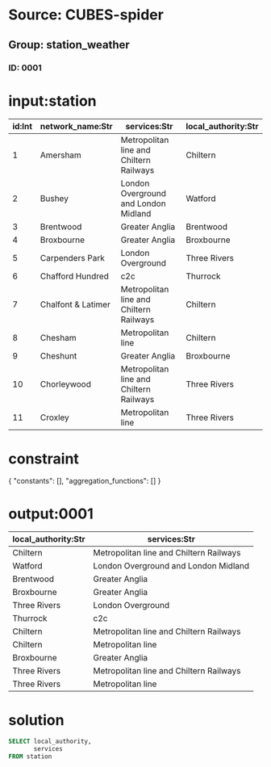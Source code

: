 # Source: CUBES-spider
## Group: station_weather
### ID: 0001

# input:station

| id:Int | network_name:Str | services:Str | local_authority:Str |
|---|---|---|---|
| 1 | Amersham | Metropolitan line and Chiltern Railways | Chiltern |
| 2 | Bushey | London Overground and London Midland | Watford |
| 3 | Brentwood | Greater Anglia | Brentwood |
| 4 | Broxbourne | Greater Anglia | Broxbourne |
| 5 | Carpenders Park | London Overground | Three Rivers |
| 6 | Chafford Hundred | c2c | Thurrock |
| 7 | Chalfont & Latimer | Metropolitan line and Chiltern Railways | Chiltern |
| 8 | Chesham | Metropolitan line | Chiltern |
| 9 | Cheshunt | Greater Anglia | Broxbourne |
| 10 | Chorleywood | Metropolitan line and Chiltern Railways | Three Rivers |
| 11 | Croxley | Metropolitan line | Three Rivers |

# constraint

{
  "constants": [],
  "aggregation_functions": []
}

# output:0001

| local_authority:Str | services:Str |
|---|---|
| Chiltern | Metropolitan line and Chiltern Railways |
| Watford | London Overground and London Midland |
| Brentwood | Greater Anglia |
| Broxbourne | Greater Anglia |
| Three Rivers | London Overground |
| Thurrock | c2c |
| Chiltern | Metropolitan line and Chiltern Railways |
| Chiltern | Metropolitan line |
| Broxbourne | Greater Anglia |
| Three Rivers | Metropolitan line and Chiltern Railways |
| Three Rivers | Metropolitan line |

# solution

```sql
SELECT local_authority,
       services
FROM station
```

